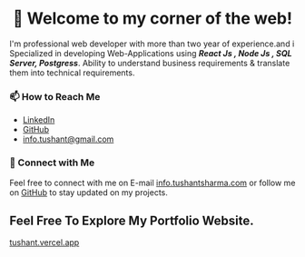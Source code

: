 <h1 align='center'>👋 Welcome to my corner of the web! </h1> 

I'm professional web developer with more than two year of experience.and i Specialized in developing
Web-Applications using ***React Js  , Node Js , SQL Server, Postgress***. Ability to understand business requirements & translate them into technical
requirements.

### 📫 How to Reach Me

- [LinkedIn](www.linkedin.com/in/tushant-sharma)
- [GitHub]()
- [info.tushant@gmail.com]()
  
### 📌 Connect with Me

Feel free to connect with me on E-mail [info.tushantsharma.com]() or follow me on [GitHub](your-github-url) to stay updated on my projects.


##  Feel Free To Explore My Portfolio Website.

[tushant.vercel.app](https://tushant.vercel.app/)
